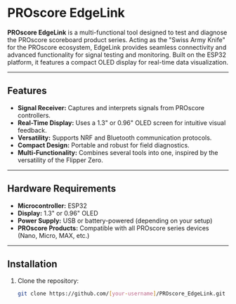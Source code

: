 # PROscore EdgeLink

**PROscore EdgeLink** is a multi-functional tool designed to test and diagnose the PROscore scoreboard product series. Acting as the "Swiss Army Knife" for the PROscore ecosystem, EdgeLink provides seamless connectivity and advanced functionality for signal testing and monitoring. Built on the ESP32 platform, it features a compact OLED display for real-time data visualization.

---

## Features

- **Signal Receiver:** Captures and interprets signals from PROscore controllers.
- **Real-Time Display:** Uses a 1.3" or 0.96" OLED screen for intuitive visual feedback.
- **Versatility:** Supports NRF and Bluetooth communication protocols.
- **Compact Design:** Portable and robust for field diagnostics.
- **Multi-Functionality:** Combines several tools into one, inspired by the versatility of the Flipper Zero.

---

## Hardware Requirements

- **Microcontroller:** ESP32
- **Display:** 1.3" or 0.96" OLED
- **Power Supply:** USB or battery-powered (depending on your setup)
- **PROscore Products:** Compatible with all PROscore series devices (Nano, Micro, MAX, etc.)

---

## Installation

1. Clone the repository:
   ```bash
   git clone https://github.com/[your-username]/PROscore_EdgeLink.git
   ```
